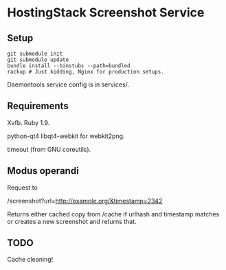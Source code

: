 HostingStack Screenshot Service
===============================

Setup
-----

    git submodule init
    git submodule update
    bundle install --binstubs --path=bundled
    rackup # Just kidding, Nginx for production setups.

Daemontools service config is in services/.

Requirements
------------

Xvfb. Ruby 1.9.

python-qt4 libqt4-webkit for webkit2png.

timeout (from GNU coreutils).


Modus operandi
--------------

Request to

/screenshot?url=http://example.org/&timestamp=2342

Returns either cached copy from /cache if urlhash and timestamp matches or creates a new screenshot and returns that.


TODO
----

Cache cleaning!
